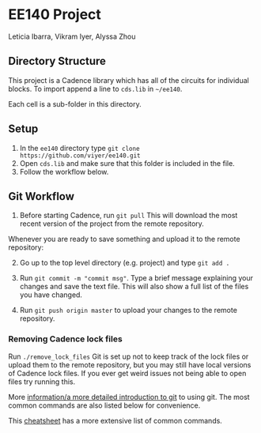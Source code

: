 # EE140 Project
Leticia Ibarra, Vikram Iyer, Alyssa Zhou

## Directory Structure
This project is a Cadence library which has all of the circuits for individual blocks. To import append a line to `cds.lib` in `~/ee140`.

Each cell is a sub-folder in this directory.  

## Setup
1. In the `ee140` directory type `git clone https://github.com/viyer/ee140.git` 
2. Open `cds.lib` and make sure that this folder is included in the file.
3. Follow the workflow below.

## Git Workflow 
1. Before starting Cadence, run `git pull` 
This will download the most recent version of the project from the remote repository.

Whenever you are ready to save something and upload it to the remote repository:

2. Go up to the top level directory (e.g. project) and type `git add .`

3. Run `git commit -m "commit msg"`. Type a brief message explaining your changes and save the text file. This will also show a full list of the files you have changed.

4. Run `git push origin master` to upload your changes to the remote repository.

### Removing Cadence lock files
Run `./remove_lock_files`
Git is set up not to keep track of the lock files or upload them to the remote repository, but you may still have local versions of Cadence lock files. If you ever get weird issues not being able to open files try running this.

More [information/a more detailed introduction to git](http://rogerdudler.github.io/git-guide/) to
using git. The most common commands are also listed below for convenience.

This
[cheatsheet](https://training.github.com/kit/downloads/github-git-cheat-sheet.pdf)
has a more extensive list of common commands.
